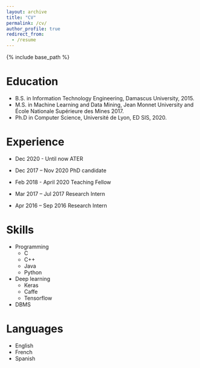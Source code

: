 ```yaml
---
layout: archive
title: "CV"
permalink: /cv/
author_profile: true
redirect_from:
  - /resume
---
```


{% include base_path %}

Education
======
* B.S. in Information Technology Engineering, Damascus University, 2015.
* M.S. in Machine Learning and Data Mining, Jean Monnet University and École Nationale Supérieure des Mines 2017.
* Ph.D in Computer Science, Université de Lyon, ED SIS, 2020.

Experience
======
* Dec 2020 - Until now
  ATER

* Dec 2017 – Nov 2020
  PhD candidate

* Feb 2018 - April 2020
  Teaching Fellow 

* Mar 2017 – Jul 2017
  Research Intern

* Apr 2016 – Sep 2016
  Research Intern
  
Skills
======
* Programming
  * C
  * C++
  * Java
  * Python
* Deep learning
  * Keras
  * Caffe
  * Tensorflow
* DBMS


Languages
======
* English
* French
* Spanish


